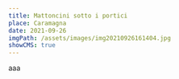 ```yaml
---
title: Mattoncini sotto i portici
place: Caramagna
date: 2021-09-26
imgPath: /assets/images/img20210926161404.jpg
showCMS: true
---
```

aaa
